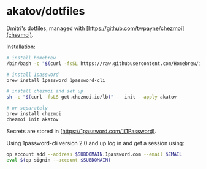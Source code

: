 # akatov/dotfiles

Dmitri's dotfiles, managed with [https://github.com/twpayne/chezmoi](chezmoi).

Installation:

```bash
# install homebrew
/bin/bash -c "$(curl -fsSL https://raw.githubusercontent.com/Homebrew/install/HEAD/install.sh)"

# install 1password
brew install 1password 1password-cli

# install chezmoi and set up
sh -c "$(curl -fsLS get.chezmoi.io/lb)" -- init --apply akatov

# or separately
brew install chezmoi
chezmoi init akatov
```

Secrets are stored in [https://1password.com/](1Password).

Using 1password-cli version 2.0 and up log in and get a session using:

```sh
op account add --address $SUBDOMAIN.1password.com --email $EMAIL
eval $(op signin --account $SUBDOMAIN)
```
